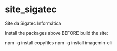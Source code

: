 # site_sigatec
Site da Sigatec Informática

Install the packages above BEFORE build the site:

npm -g install copyfiles
npm -g install imagemin-cli